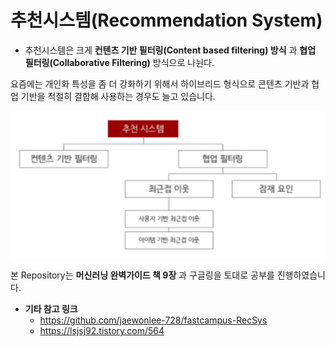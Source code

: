 # 추천시스템(Recommendation System)
- 추천시스템은 크게 __컨텐츠 기반 필터링(Content based filtering) 방식__ 과 __협업 필터링(Collaborative Filtering)__ 방식으로 나뉜다.

    
요즘에는 개인화 특성을 좀 더 강화하기 위해서 하이브리드 형식으로 콘텐츠 기반과 협업 기반을 적절히 결합해 사용하는 경우도 늘고 있습니다.

![](img/loadmap.png)

본 Repository는 __머신러닝 완벽가이드 책 9장__ 과 구글링을 토대로 공부를 진행하였습니다.
- __기타 참고 링크__
  - https://github.com/jaewonlee-728/fastcampus-RecSys
  - https://lsjsj92.tistory.com/564